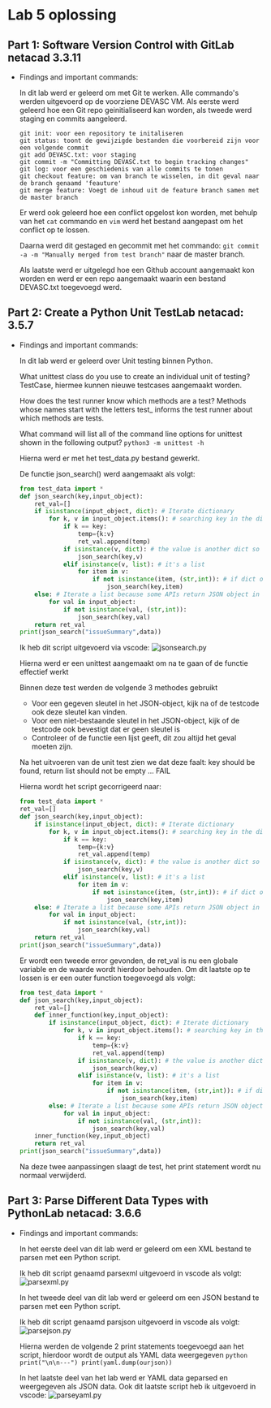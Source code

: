 # Lab 5 oplossing

## Part 1: Software Version Control with GitLab netacad 3.3.11

- Findings and important commands:

    In dit lab werd er geleerd om met Git te werken.
    Alle commando's werden uitgevoerd op de voorziene DEVASC VM.
    Als eerste werd geleerd hoe een Git repo geinitialiseerd kan worden, als tweede werd staging en commits aangeleerd.
    
    ```
    git init: voor een repository te initaliseren
    git status: toont de gewijzigde bestanden die voorbereid zijn voor een volgende commit
    git add DEVASC.txt: voor staging
    git commit -m "Committing DEVASC.txt to begin tracking changes"
    git log: voor een geschiedenis van alle commits te tonen
    git checkout feature: om van branch te wisselen, in dit geval naar de branch genaamd 'feauture'
    git merge feature: Voegt de inhoud uit de feature branch samen met de master branch
    ```


    Er werd ook geleerd hoe een conflict opgelost kon worden, met behulp van het `cat` commando en `vim` werd het bestand aangepast om het conflict op te lossen.
    
    Daarna werd dit gestaged en gecommit met het commando: `git commit -a -m "Manually merged from test branch"` naar de master branch.

    Als laatste werd er uitgelegd hoe een Github account aangemaakt kon worden en werd er een repo aangemaakt waarin een bestand DEVASC.txt toegevoegd werd.



## Part 2: Create a Python Unit TestLab netacad: 3.5.7

- Findings and important commands:

    In dit lab werd er geleerd over Unit testing binnen Python.

    What unittest class do you use to create an individual unit of testing?
    TestCase, hiermee kunnen nieuwe testcases aangemaakt worden.

    How does the test runner know which methods are a test?
    Methods whose names start with the letters test_ informs the test runner about which methods are tests.

    What command will list all of the command line options for unittest shown in the following output?
    `python3 -m unittest -h`

    Hierna werd er met het  test_data.py bestand gewerkt.
    
    De functie json_search() werd aangemaakt als volgt:

    ```python
    from test_data import *
    def json_search(key,input_object):
        ret_val=[]
        if isinstance(input_object, dict): # Iterate dictionary
            for k, v in input_object.items(): # searching key in the dict
                if k == key:
                    temp={k:v}
                    ret_val.append(temp)
                if isinstance(v, dict): # the value is another dict so repeat
                    json_search(key,v)
                elif isinstance(v, list): # it's a list
                    for item in v:
                        if not isinstance(item, (str,int)): # if dict or list repeat
                            json_search(key,item)
        else: # Iterate a list because some APIs return JSON object in a list
            for val in input_object:
                if not isinstance(val, (str,int)):
                    json_search(key,val)
        return ret_val
    print(json_search("issueSummary",data))
    ```

    Ik heb dit script uitgevoerd via vscode:
    ![jsonsearch.py](/afbeeldingen/lab5_4.png)


    Hierna werd er een unittest aangemaakt om na te gaan of de functie effectief werkt

    Binnen deze test werden de volgende 3 methodes gebruikt
     - Voor een gegeven sleutel in het JSON-object, kijk na of de testcode ook deze sleutel kan vinden.
     - Voor een niet-bestaande sleutel in het JSON-object, kijk of de testcode ook bevestigt dat er geen sleutel is
     - Controleer of de functie een lijst geeft, dit zou altijd het geval moeten zijn.

     Na het uitvoeren van de unit test zien we dat deze faalt:
     key should be found, return list should not be empty ... FAIL


     Hierna wordt het script gecorrigeerd naar:

    ```python
    from test_data import *
    ret_val=[]
    def json_search(key,input_object):
        if isinstance(input_object, dict): # Iterate dictionary
            for k, v in input_object.items(): # searching key in the dict
                if k == key:
                    temp={k:v}
                    ret_val.append(temp)
                if isinstance(v, dict): # the value is another dict so repeat
                    json_search(key,v)
                elif isinstance(v, list): # it's a list
                    for item in v:
                        if not isinstance(item, (str,int)): # if dict or list repeat
                            json_search(key,item)
        else: # Iterate a list because some APIs return JSON object in a list
            for val in input_object:
                if not isinstance(val, (str,int)):
                    json_search(key,val)
        return ret_val
    print(json_search("issueSummary",data))
    ```

    Er wordt een tweede error gevonden, de ret_val is nu een globale variable en de waarde wordt hierdoor behouden.
    Om dit laatste op te lossen is er een outer function toegevoegd als volgt:

    ```python
    from test_data import *
    def json_search(key,input_object):
        ret_val=[]
        def inner_function(key,input_object):
            if isinstance(input_object, dict): # Iterate dictionary
                for k, v in input_object.items(): # searching key in the dict
                    if k == key:
                        temp={k:v}
                        ret_val.append(temp)
                    if isinstance(v, dict): # the value is another dict so repeat
                        json_search(key,v)
                    elif isinstance(v, list): # it's a list
                        for item in v:
                            if not isinstance(item, (str,int)): # if dict or list repeat
                                json_search(key,item)
            else: # Iterate a list because some APIs return JSON object in a list
                for val in input_object:
                    if not isinstance(val, (str,int)):
                        json_search(key,val)
        inner_function(key,input_object)
        return ret_val
    print(json_search("issueSummary",data))
    ```

    Na deze twee aanpassingen slaagt de test, het print statement wordt nu normaal verwijderd.



## Part 3: Parse Different Data Types with PythonLab netacad: 3.6.6

- Findings and important commands:

    In het eerste deel van dit lab werd er geleerd om een XML bestand te parsen met een Python script.

    Ik heb dit script genaamd parsexml uitgevoerd in vscode als volgt:
    ![parsexml.py](/afbeeldingen/lab5_1.png)


    In het tweede deel van dit lab werd er geleerd om een JSON bestand te parsen met een Python script.

    Ik heb dit script genaamd parsjson uitgevoerd in vscode als volgt:
    ![parsejson.py](/afbeeldingen/lab5_2.png)

    Hierna werden de volgende 2 print statements toegevoegd aan het script, hierdoor wordt de output als YAML data weergegeven
        ```python
        print("\n\n---")
        print(yaml.dump(ourjson))
        ```
    
    In het laatste deel van het lab werd er YAML data geparsed en weergegeven als JSON data.
    Ook dit laatste script heb ik uitgevoerd in vscode:
    ![parseyaml.py](/afbeeldingen/lab5_3.png)








    

